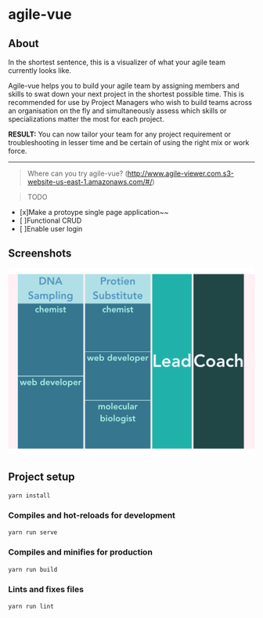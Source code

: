 # agile-vue


## About 
In the shortest sentence, this is a visualizer of what your agile team currently looks like. 

Agile-vue helps you to build your agile team by assigning members and skills to swat down your next project in the shortest possible time. This is recommended for use by Project Managers who wish to build teams across an organisation on the fly and simultaneously assess which skills or specializations matter the most for each project. 

__RESULT:__ You can now tailor your team for any project requirement or troubleshooting in lesser time and be certain of using the right mix or work force. 

___

> Where can you try agile-vue?
(http://www.agile-viewer.com.s3-website-us-east-1.amazonaws.com/#/)


> TODO
* [x]Make a protoype single page application~~
* [ ]Functional CRUD
* [ ]Enable user login

## Screenshots

![Agile vue final page](https://github.com/TaufeqRazakh/Agile-look-from-above/blob/master/src/assets/ScreenShot1.png)

## Project setup
```
yarn install
```

### Compiles and hot-reloads for development
```
yarn run serve
```

### Compiles and minifies for production
```
yarn run build
```

### Lints and fixes files
```
yarn run lint
```
